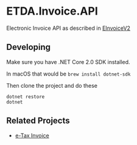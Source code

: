 # ETDA.Invoice.API

Electronic Invoice API as described in [EInvoiceV2](https://github.com/ETDA/e-TaxInvoice-PDFgen)

## Developing

Make sure you have .NET Core 2.0 SDK installed.

In macOS that would be `brew install dotnet-sdk`

Then clone the project and do these 

```
dotnet restore
dotnet 
```

## Related Projects
* [e-Tax Invoice](https://github.com/ETDA/e-TaxInvoice-PDFgen)

